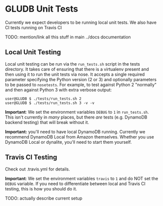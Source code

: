 GLUDB Unit Tests
================

Currently we expect developers to be running local unit tests. We also have
CI tests running on Travis CI

TODO: mention/link all this stuff in main ../docs documentation

Local Unit Testing
--------------------------

Local unit testing can be run via the `run_tests.sh` script in the tests
directory. It takes care of ensuring that there is a virtualenv present
and then using it to run the unit tests via nose. It accepts a single
required parameter specifying the Python version (2 or 3) and optionally
parameters to be passed to `nosetests`. For example, to test against Python
2 "normally" and then against Python 3 with extra verbose output:

    user@GLUDB $ ./tests/run_tests.sh 2
    user@GLUDB $ ./tests/run_tests.sh 3 -v -v

**Important**: We set the environment variables `DEBUG` to `1` in
`run_tests.sh`. This isn't currently in *many* places, but there *are* tests
(e.g. DynamoDB backend testing) that will break without it.

**Important:** you'll need to have local DynamoDB running. Currently we
recommend DynamoDB Local from Amazon themselves. Whether you use DynamoDB
Local or dynalite, you'll need to start them yourself.

Travis CI Testing
----------------------

Check out .travis.yml for details.

**Important**: We set the environment variables `travis` to `1` and do NOT
set the `DEBUG` variable. If you need to differentiate between local and
Travis CI testing, this is how you should do it.

TODO: actually describe current setup
